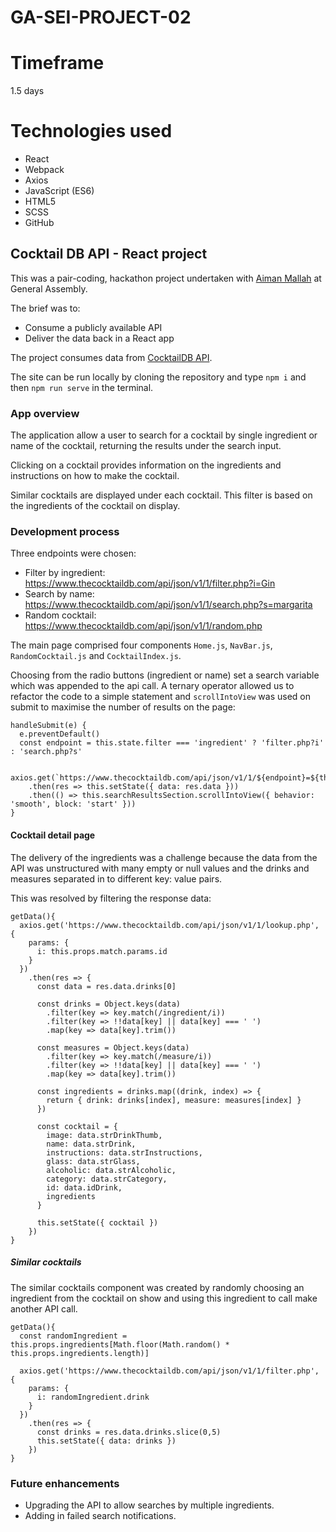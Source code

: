 [githubrepo]: https://github.com/richyarwood/GA-SEI-project-02

# GA-SEI-PROJECT-02

# Timeframe
1.5 days

# Technologies used
* React
* Webpack
* Axios
* JavaScript (ES6)
* HTML5
* SCSS
* GitHub

## Cocktail DB API - React project
This was a pair-coding, hackathon project undertaken with [Aiman Mallah](https://github.com/aimanmallah) at General Assembly.

The brief was to:
* Consume a publicly available API
* Deliver the data back in a React app

The project consumes data from [CocktailDB API](https://www.thecocktaildb.com/api.php).

The site can be run locally by cloning the repository and type ```npm i``` and then ```npm run serve``` in the terminal.

### App overview

The application allow a user to search for a cocktail by single ingredient or name of the cocktail, returning the results under the search input.

Clicking on a cocktail provides information on the ingredients and instructions on how to make the cocktail.

Similar cocktails are displayed under each cocktail. This filter is based on the ingredients of the cocktail on display.

### Development process

Three endpoints were chosen:

* Filter by ingredient: https://www.thecocktaildb.com/api/json/v1/1/filter.php?i=Gin
* Search by name: https://www.thecocktaildb.com/api/json/v1/1/search.php?s=margarita
* Random cocktail: https://www.thecocktaildb.com/api/json/v1/1/random.php

The main page comprised four components ```Home.js```, ```NavBar.js```, ```RandomCocktail.js``` and ```CocktailIndex.js```.

Choosing from the radio buttons (ingredient or name) set a search variable which was appended to the api call. A ternary operator allowed us to refactor the code to a simple statement and ```scrollIntoView``` was used on submit to maximise the number of results on the page:

```
handleSubmit(e) {
  e.preventDefault()
  const endpoint = this.state.filter === 'ingredient' ? 'filter.php?i' : 'search.php?s'

  axios.get(`https://www.thecocktaildb.com/api/json/v1/1/${endpoint}=${this.state.search.searchInput}`)
    .then(res => this.setState({ data: res.data }))
    .then(() => this.searchResultsSection.scrollIntoView({ behavior: 'smooth', block: 'start' }))
}
```

#### Cocktail detail page

The delivery of the ingredients was a challenge because the data from the API was unstructured with many empty or null values and the drinks and measures separated in to different key: value pairs.

This was resolved by filtering the response data:

```
getData(){
  axios.get('https://www.thecocktaildb.com/api/json/v1/1/lookup.php', {
    params: {
      i: this.props.match.params.id
    }
  })
    .then(res => {
      const data = res.data.drinks[0]

      const drinks = Object.keys(data)
        .filter(key => key.match(/ingredient/i))
        .filter(key => !!data[key] || data[key] === ' ')
        .map(key => data[key].trim())

      const measures = Object.keys(data)
        .filter(key => key.match(/measure/i))
        .filter(key => !!data[key] || data[key] === ' ')
        .map(key => data[key].trim())

      const ingredients = drinks.map((drink, index) => {
        return { drink: drinks[index], measure: measures[index] }
      })

      const cocktail = {
        image: data.strDrinkThumb,
        name: data.strDrink,
        instructions: data.strInstructions,
        glass: data.strGlass,
        alcoholic: data.strAlcoholic,
        category: data.strCategory,
        id: data.idDrink,
        ingredients
      }

      this.setState({ cocktail })
    })
}
```

##### Similar cocktails

The similar cocktails component was created by randomly choosing an ingredient from the cocktail on show and using this ingredient to call make another API call.

```
getData(){
  const randomIngredient = this.props.ingredients[Math.floor(Math.random() * this.props.ingredients.length)]

  axios.get('https://www.thecocktaildb.com/api/json/v1/1/filter.php', {
    params: {
      i: randomIngredient.drink
    }
  })
    .then(res => {
      const drinks = res.data.drinks.slice(0,5)
      this.setState({ data: drinks })
    })
}
```

### Future enhancements
* Upgrading the API to allow searches by multiple ingredients.
* Adding in failed search notifications.

